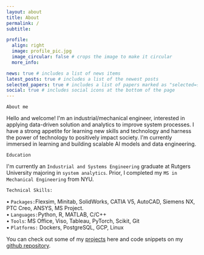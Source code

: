 ```yaml
---
layout: about
title: About
permalink: /
subtitle:

profile:
  align: right
  image: profile_pic.jpg
  image_circular: false # crops the image to make it circular
  more_info:

news: true # includes a list of news items
latest_posts: true # includes a list of the newest posts
selected_papers: true # includes a list of papers marked as "selected={true}"
social: true # includes social icons at the bottom of the page
---
```


`About me`

Hello and welcome! I'm an industrial/mechanical engineer, interested in applying data-driven solution and analytics to improve system processes. I have a strong appetite for learning new skills and technology and harness the power of technology to positively impact society. I'm currently immersed in learning and building scalable AI models and data engineering.

`Education`

I'm currently an `Industrial and Systems Engineering` graduate at Rutgers University majoring in `system analytics`. Prior, I completed my `MS in Mechanical Engineering` from NYU.

`Technical Skills:`

• `Packages:`Flexsim, Minitab, SolidWorks, CATIA V5, AutoCAD, Siemens NX, PTC Creo, ANSYS, MS Project. \
• `Languages:`Python, R, MATLAB, C/C++ \
• `Tools`: MS Office, Viso, Tableau, PyTorch, Scikit, Git \
• `Platforms:` Dockers, PostgreSQL, GCP, Linux

You can check out some of my [projects](/projects/) here and code snippets on my [github repository](/repositories/).
